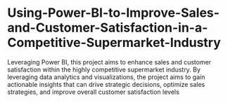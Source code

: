 # Using-Power-BI-to-Improve-Sales-and-Customer-Satisfaction-in-a-Competitive-Supermarket-Industry
Leveraging Power BI, this project aims to enhance sales and customer satisfaction within the highly competitive supermarket industry. By leveraging data analytics and visualizations, the project aims to gain actionable insights that can drive strategic decisions, optimize sales strategies, and improve overall customer satisfaction levels
